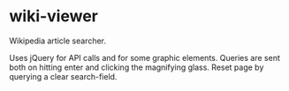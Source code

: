 # wiki-viewer
Wikipedia article searcher.

Uses jQuery for API calls and for some graphic elements. 
Queries are sent both on hitting enter and clicking the magnifying glass.
Reset page by querying a clear search-field.
